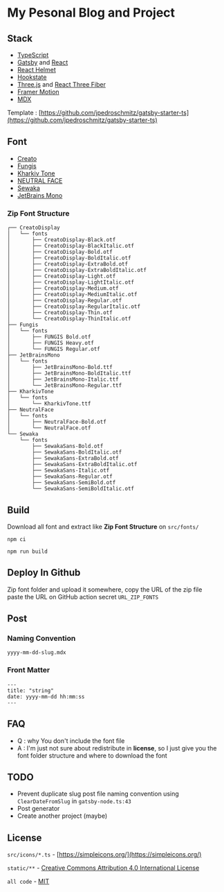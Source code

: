 # My Pesonal Blog and Project

## Stack

- [TypeScript](https://www.typescriptlang.org/)
- [Gatsby](https://www.gatsbyjs.com/) and [React](https://reactjs.org/)
- [React Helmet](https://github.com/nfl/react-helmet)
- [Hookstate](https://hookstate.js.org/)
- [Three.js](https://threejs.org/) and [React Three Fiber](https://docs.pmnd.rs/react-three-fiber/getting-started/introduction)
- [Framer Motion](https://www.framer.com/motion/)
- [MDX](https://mdxjs.com/)

Template : [https://github.com/jpedroschmitz/gatsby-starter-ts](https://github.com/jpedroschmitz/gatsby-starter-ts)

## Font

- [Creato](https://dribbble.com/shots/15299668-Creato-Free-Font)
- [Fungis](https://www.behance.net/gallery/119722547/FUNGIS-Free-Typeface)
- [Kharkiv Tone](https://www.behance.net/gallery/105478373/Kharkiv-Tone-Font)
- [NEUTRAL FACE](https://www.behance.net/gallery/104641293/NEUTRAL-FACE-FREE-FONT)
- [Sewaka](https://github.com/budapatrayasa/Sewaka-Typeface-Family/)
- [JetBrains Mono](https://www.jetbrains.com/lp/mono/)

### Zip Font Structure

```
┌── CreatoDisplay
│   └── fonts
│       ├── CreatoDisplay-Black.otf
│       ├── CreatoDisplay-BlackItalic.otf
│       ├── CreatoDisplay-Bold.otf
│       ├── CreatoDisplay-BoldItalic.otf
│       ├── CreatoDisplay-ExtraBold.otf
│       ├── CreatoDisplay-ExtraBoldItalic.otf
│       ├── CreatoDisplay-Light.otf
│       ├── CreatoDisplay-LightItalic.otf
│       ├── CreatoDisplay-Medium.otf
│       ├── CreatoDisplay-MediumItalic.otf
│       ├── CreatoDisplay-Regular.otf
│       ├── CreatoDisplay-RegularItalic.otf
│       ├── CreatoDisplay-Thin.otf
│       └── CreatoDisplay-ThinItalic.otf
├── Fungis
│   └── fonts
│       ├── FUNGIS Bold.otf
│       ├── FUNGIS Heavy.otf
│       └── FUNGIS Regular.otf
├── JetBrainsMono
│   └── fonts
│       ├── JetBrainsMono-Bold.ttf
│       ├── JetBrainsMono-BoldItalic.ttf
│       ├── JetBrainsMono-Italic.ttf
│       └── JetBrainsMono-Regular.ttf
├── KharkivTone
│   └── fonts
│       └── KharkivTone.ttf
├── NeutralFace
│   └── fonts
│       ├── NeutralFace-Bold.otf
│       └── NeutralFace.otf
└── Sewaka
    └── fonts
        ├── SewakaSans-Bold.otf
        ├── SewakaSans-BoldItalic.otf
        ├── SewakaSans-ExtraBold.otf
        ├── SewakaSans-ExtraBoldItalic.otf
        ├── SewakaSans-Italic.otf
        ├── SewakaSans-Regular.otf
        ├── SewakaSans-SemiBold.otf
        └── SewakaSans-SemiBoldItalic.otf
```

## Build

Download all font and extract like **Zip Font Structure** on `src/fonts/`

```
npm ci
```

```
npm run build
```

## Deploy In Github

Zip font folder and upload it somewhere, copy the URL of the zip file\
paste the URL on GitHub action secret `URL_ZIP_FONTS`

## Post

### Naming Convention

```
yyyy-mm-dd-slug.mdx
```

### Front Matter

```
---
title: "string"
date: yyyy-mm-dd hh:mm:ss
---
```

## FAQ

- Q : why You don't include the font file
- A : I'm just not sure about redistribute in **license**, so I just give you the font folder structure and where to download the font

## TODO

- Prevent duplicate slug post file naming convention using `ClearDateFromSlug` in `gatsby-node.ts:43`
- Post generator
- Create another project (maybe)

## License

`src/icons/*.ts` - [https://simpleicons.org/](https://simpleicons.org/)

`static/**` - [Creative Commons Attribution 4.0 International License](https://creativecommons.org/licenses/by/4.0/)

`all code` - [MIT](https://choosealicense.com/licenses/mit/)
